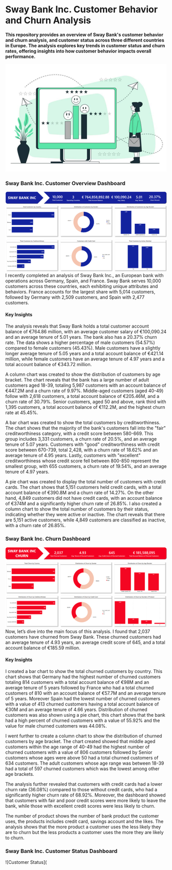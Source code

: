 # Sway Bank Inc. Customer Behavior and Churn Analysis
**This repository provides an overview of Sway Bank's customer behavior and churn analysis, and customer status across three different countries in Europe. The analysis explores key trends in customer status and churn rates, offering insights into how customer behavior impacts overall performance.**

![Churn Illustration](https://github.com/Herola007/Customer-Churn-Analysis/blob/main/Customer%20Churn%20Illustration.jpg?raw=true)


### Sway Bank Inc. Customer Overview Dashboard
![Dashboad Overview](https://github.com/Herola007/Customer-Churn-Analysis/blob/main/Dashboard%20Overview.png?raw=true)
I recently completed an analysis of Sway Bank Inc., an European bank with operations across Germany, Spain, and France. Sway Bank serves 10,000 customers across these countries, each exhibiting unique attributes and behaviors. France accounts for the largest share with 5,014 customers, followed by Germany with 2,509 customers, and Spain with 2,477 customers.
#### Key Insights
The analysis reveals that Sway Bank holds a total customer account balance of €764.86 million, with an average customer salary of €100,090.24 and an average tenure of 5.01 years. The bank also has a 20.37% churn rate. The data shows a higher percentage of male customers (54.57%) compared to female customers (45.43%). Male customers have a slightly longer average tenure of 5.05 years and a total account balance of €421.14 million, while female customers have an average tenure of 4.97 years and a total account balance of €343.72 million.

A column chart was created to show the distribution of customers by age bracket. The chart reveals that the bank has a large number of adult customers aged 18-39, totaling 5,987 customers with an account balance of €447.2M and a churn rate of 9.97%. Middle-aged customers (aged 40-49) follow with 2,618 customers, a total account balance of €205.46M, and a churn rate of 30.79%. Senior customers, aged 50 and above, rank third with 1,395 customers, a total account balance of €112.2M, and the highest churn rate at 45.45%.

A bar chart was created to show the total customers by creditworthiness. The chart shows that the majority of the bank's customers fall into the "fair" creditworthiness category, with a credit score between 580-669. This group includes 3,331 customers, a churn rate of 20.5%, and an average tenure of 5.07 years. Customers with "good" creditworthiness with credit score between 670-739, total 2,428, with a churn rate of 18.62% and an average tenure of 4.95 years. Lastly, customers with "excellent" creditworthiness whose credit score fell between 800-850 represent the smallest group, with 655 customers, a churn rate of 19.54%, and an average tenure of 4.97 years.

A pie chart was created to display the total number of customers with credit cards. The chart shows that 5,151 customers held credit cards, with a total account balance of €390.8M and a churn rate of 14.27%. On the other hand, 4,849 customers did not have credit cards, with an account balance of €374M and a significantly higher churn rate of 26.85%. I also created a column chart to show the total number of customers by their status, indicating whether they were active or inactive. The chart reveals that there are 5,151 active customers, while 4,849 customers are classified as inactive, with a churn rate of 26.85%.


### Sway Bank Inc. Churn Dashboard
![Churn Dashboard](https://github.com/Herola007/Customer-Churn-Analysis/blob/main/Churn%20Dashboard.png?raw=true)
Now, let’s dive into the main focus of this analysis. I found that 2,037 customers have churned from Sway Bank. These churned customers had an average tenure of 4.93 years, an average credit score of 645, and a total account balance of €185.59 million.
#### Key Insights
I created a bar chart to show the total churned customers by country. This chart shows that Germany had the highest number of churned customers totaling 814 customers with a total account balance of €98M and an average tenure of 5 years followed by France who had a total churned customers of 810 with an account balance of €57.7M and an average tenure of 5 years. Moreover Spain had the lowest number of churned customers with a value of 413 churned customers having a total account balance of €30M and an average tenure of 4.66 years. Distribution of churned customers was also shown using a pie chart, this chart shows that the bank had a high percent of churned customers with a value of 55.92% and the value for male churned customers was 44.08%. 

I went further to create a column chart to show the distribution of churned customers by age bracket. The chart created showed that middle aged customers within the age range of 40-49 had the highest number of churned customers with a value of 806 customers followed by Senior customers whose ages were above 50 had a total churned customers of 634 customers. The adult customers whose age range was between 18-39 had a total of 597 churned customers which was the lowest among other age brackets.

The analysis further revealed that customers with credit cards had a lower churn rate (36.08%) compared to those without credit cards, who had a significantly higher churn rate of 68.92%. Moreover, the dashboard showed that customers with fair and poor credit scores were more likely to leave the bank, while those with excellent credit scores were less likely to churn. 

The number of product shows the number of bank product the customer uses, the products includes credit card, savings account and the likes. The analysis shows that the more product a customer uses the less likely they are to churn but the less products a customer uses the more they are likely to churn. 

### Sway Bank Inc. Customer Status Dashboard
![Customer Status](

